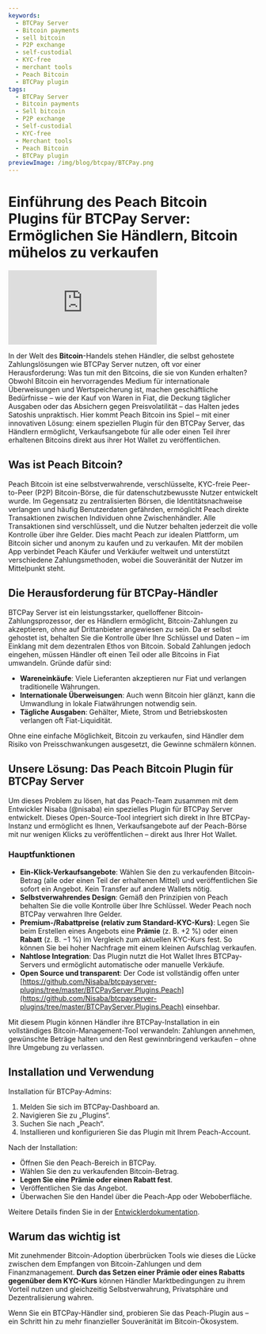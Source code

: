 ```yaml
---
keywords:
  - BTCPay Server
  - Bitcoin payments
  - sell bitcoin
  - P2P exchange
  - self-custodial
  - KYC-free
  - merchant tools
  - Peach Bitcoin
  - BTCPay plugin
tags:
  - BTCPay Server
  - Bitcoin payments
  - Sell bitcoin
  - P2P exchange
  - Self-custodial
  - KYC-free
  - Merchant tools
  - Peach Bitcoin
  - BTCPay plugin
previewImage: /img/blog/btcpay/BTCPay.png
---
```

# Einführung des Peach Bitcoin Plugins für BTCPay Server: Ermöglichen Sie Händlern, Bitcoin mühelos zu verkaufen

<div class="video-wrapper">
  <iframe
    src="https://www.youtube.com/embed/CGx9LYGTKj8?si=kVrF-PgImNrN1wKg"
    title="YouTube video player"
    frameborder="0"
    allow="accelerometer; autoplay; clipboard-write; encrypted-media; gyroscope; picture-in-picture; web-share"
    referrerpolicy="strict-origin-when-cross-origin"
    allowfullscreen
  ></iframe>
</div>

In der Welt des **Bitcoin**-Handels stehen Händler, die selbst gehostete Zahlungslösungen wie BTCPay Server nutzen, oft vor einer Herausforderung: Was tun mit den Bitcoins, die sie von Kunden erhalten? Obwohl Bitcoin ein hervorragendes Medium für internationale Überweisungen und Wertspeicherung ist, machen geschäftliche Bedürfnisse – wie der Kauf von Waren in Fiat, die Deckung täglicher Ausgaben oder das Absichern gegen Preisvolatilität – das Halten jedes Satoshis unpraktisch. Hier kommt Peach Bitcoin ins Spiel – mit einer innovativen Lösung: einem speziellen Plugin für den BTCPay Server, das Händlern ermöglicht, Verkaufsangebote für alle oder einen Teil ihrer erhaltenen Bitcoins direkt aus ihrer Hot Wallet zu veröffentlichen.

## Was ist Peach Bitcoin?

Peach Bitcoin ist eine selbstverwahrende, verschlüsselte, KYC-freie Peer-to-Peer (P2P) Bitcoin-Börse, die für datenschutzbewusste Nutzer entwickelt wurde. Im Gegensatz zu zentralisierten Börsen, die Identitätsnachweise verlangen und häufig Benutzerdaten gefährden, ermöglicht Peach direkte Transaktionen zwischen Individuen ohne Zwischenhändler. Alle Transaktionen sind verschlüsselt, und die Nutzer behalten jederzeit die volle Kontrolle über ihre Gelder. Dies macht Peach zur idealen Plattform, um Bitcoin sicher und anonym zu kaufen und zu verkaufen. Mit der mobilen App verbindet Peach Käufer und Verkäufer weltweit und unterstützt verschiedene Zahlungsmethoden, wobei die Souveränität der Nutzer im Mittelpunkt steht.

## Die Herausforderung für BTCPay-Händler

BTCPay Server ist ein leistungsstarker, quelloffener Bitcoin-Zahlungsprozessor, der es Händlern ermöglicht, Bitcoin-Zahlungen zu akzeptieren, ohne auf Drittanbieter angewiesen zu sein. Da er selbst gehostet ist, behalten Sie die Kontrolle über Ihre Schlüssel und Daten – im Einklang mit dem dezentralen Ethos von Bitcoin. Sobald Zahlungen jedoch eingehen, müssen Händler oft einen Teil oder alle Bitcoins in Fiat umwandeln. Gründe dafür sind:

- **Wareneinkäufe**: Viele Lieferanten akzeptieren nur Fiat und verlangen traditionelle Währungen.
- **Internationale Überweisungen**: Auch wenn Bitcoin hier glänzt, kann die Umwandlung in lokale Fiatwährungen notwendig sein.
- **Tägliche Ausgaben**: Gehälter, Miete, Strom und Betriebskosten verlangen oft Fiat-Liquidität.

Ohne eine einfache Möglichkeit, Bitcoin zu verkaufen, sind Händler dem Risiko von Preisschwankungen ausgesetzt, die Gewinne schmälern können.

## Unsere Lösung: Das Peach Bitcoin Plugin für BTCPay Server

Um dieses Problem zu lösen, hat das Peach-Team zusammen mit dem Entwickler Nisaba (@nisaba) ein spezielles Plugin für BTCPay Server entwickelt. Dieses Open-Source-Tool integriert sich direkt in Ihre BTCPay-Instanz und ermöglicht es Ihnen, Verkaufsangebote auf der Peach-Börse mit nur wenigen Klicks zu veröffentlichen – direkt aus Ihrer Hot Wallet.

### Hauptfunktionen
- **Ein-Klick-Verkaufsangebote**: Wählen Sie den zu verkaufenden Bitcoin-Betrag (alle oder einen Teil der erhaltenen Mittel) und veröffentlichen Sie sofort ein Angebot. Kein Transfer auf andere Wallets nötig.
- **Selbstverwahrendes Design**: Gemäß den Prinzipien von Peach behalten Sie die volle Kontrolle über Ihre Schlüssel. Weder Peach noch BTCPay verwahren Ihre Gelder.
- **Premium-/Rabattpreise (relativ zum Standard-KYC-Kurs)**: Legen Sie beim Erstellen eines Angebots eine **Prämie** (z. B. +2 %) oder einen **Rabatt** (z. B. −1 %) im Vergleich zum aktuellen KYC-Kurs fest. So können Sie bei hoher Nachfrage mit einem kleinen Aufschlag verkaufen.
- **Nahtlose Integration**: Das Plugin nutzt die Hot Wallet Ihres BTCPay-Servers und ermöglicht automatische oder manuelle Verkäufe.
- **Open Source und transparent**: Der Code ist vollständig offen unter [https://github.com/Nisaba/btcpayserver-plugins/tree/master/BTCPayServer.Plugins.Peach](https://github.com/Nisaba/btcpayserver-plugins/tree/master/BTCPayServer.Plugins.Peach) einsehbar.

Mit diesem Plugin können Händler ihre BTCPay-Installation in ein vollständiges Bitcoin-Management-Tool verwandeln: Zahlungen annehmen, gewünschte Beträge halten und den Rest gewinnbringend verkaufen – ohne Ihre Umgebung zu verlassen.

## Installation und Verwendung

Installation für BTCPay-Admins:

1. Melden Sie sich im BTCPay-Dashboard an.  
2. Navigieren Sie zu „Plugins“.  
3. Suchen Sie nach „Peach“.  
4. Installieren und konfigurieren Sie das Plugin mit Ihrem Peach-Account.

Nach der Installation:

- Öffnen Sie den Peach-Bereich in BTCPay.  
- Wählen Sie den zu verkaufenden Bitcoin-Betrag.  
- **Legen Sie eine Prämie oder einen Rabatt fest**.  
- Veröffentlichen Sie das Angebot.  
- Überwachen Sie den Handel über die Peach-App oder Weboberfläche.

Weitere Details finden Sie in der [Entwicklerdokumentation](https://github.com/Nisaba/btcpayserver-plugins/blob/master/BTCPayServer.Plugins.Peach/README.md).

## Warum das wichtig ist

Mit zunehmender Bitcoin-Adoption überbrücken Tools wie dieses die Lücke zwischen dem Empfangen von Bitcoin-Zahlungen und dem Finanzmanagement. **Durch das Setzen einer Prämie oder eines Rabatts gegenüber dem KYC-Kurs** können Händler Marktbedingungen zu ihrem Vorteil nutzen und gleichzeitig Selbstverwahrung, Privatsphäre und Dezentralisierung wahren.

Wenn Sie ein BTCPay-Händler sind, probieren Sie das Peach-Plugin aus – ein Schritt hin zu mehr finanzieller Souveränität im Bitcoin-Ökosystem.
